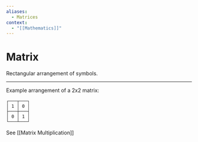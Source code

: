 ```yaml
---
aliases:
  - Matrices
context:
  - "[[Mathematics]]"
---
```


# Matrix

Rectangular arrangement of symbols.

---

Example arrangement of a 2x2 matrix:

```
┌───┬───┐
│ 1 │ 0 │
├───┼───┤
│ 0 │ 1 │
└───┴───┘
```

See [[Matrix Multiplication]]
